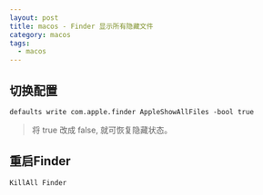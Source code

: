 ```yaml
---
layout: post
title: macos - Finder 显示所有隐藏文件
category: macos
tags:
  - macos
---
```


## 切换配置

```
defaults write com.apple.finder AppleShowAllFiles -bool true
```

> 将 true 改成 false, 就可恢复隐藏状态。

## 重启Finder

```
KillAll Finder
```

